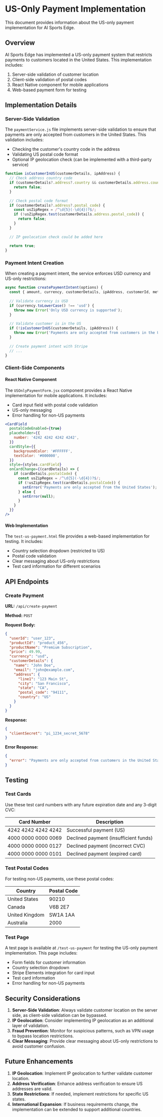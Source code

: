 # US-Only Payment Implementation

This document provides information about the US-only payment implementation for AI Sports Edge.

## Overview

AI Sports Edge has implemented a US-only payment system that restricts payments to customers located in the United States. This implementation includes:

1. Server-side validation of customer location
2. Client-side validation of postal codes
3. React Native component for mobile applications
4. Web-based payment form for testing

## Implementation Details

### Server-Side Validation

The `paymentService.js` file implements server-side validation to ensure that payments are only accepted from customers in the United States. This validation includes:

- Checking the customer's country code in the address
- Validating US postal code format
- Optional IP geolocation check (can be implemented with a third-party service)

```javascript
function isCustomerInUS(customerDetails, ipAddress) {
  // Check address country code
  if (customerDetails?.address?.country && customerDetails.address.country !== 'US') {
    return false;
  }
  
  // Check postal code format
  if (customerDetails?.address?.postal_code) {
    const usZipRegex = /^\d{5}(-\d{4})?$/;
    if (!usZipRegex.test(customerDetails.address.postal_code)) {
      return false;
    }
  }
  
  // IP geolocation check could be added here
  
  return true;
}
```

### Payment Intent Creation

When creating a payment intent, the service enforces USD currency and US-only restrictions:

```javascript
async function createPaymentIntent(options) {
  const { amount, currency, customerDetails, ipAddress, customerId, metadata } = options;
  
  // Validate currency is USD
  if (currency.toLowerCase() !== 'usd') {
    throw new Error('Only USD currency is supported');
  }
  
  // Validate customer is in the US
  if (!isCustomerInUS(customerDetails, ipAddress)) {
    throw new Error('Payments are only accepted from customers in the United States');
  }
  
  // Create payment intent with Stripe
  // ...
}
```

### Client-Side Components

#### React Native Component

The `USOnlyPaymentForm.jsx` component provides a React Native implementation for mobile applications. It includes:

- Card input field with postal code validation
- US-only messaging
- Error handling for non-US payments

```jsx
<CardField
  postalCodeEnabled={true}
  placeholder={{
    number: '4242 4242 4242 4242',
  }}
  cardStyle={{
    backgroundColor: '#FFFFFF',
    textColor: '#000000',
  }}
  style={styles.cardField}
  onCardChange={(cardDetails) => {
    if (cardDetails.postalCode) {
      const usZipRegex = /^\d{5}(-\d{4})?$/;
      if (!usZipRegex.test(cardDetails.postalCode)) {
        setError('Payments are only accepted from the United States');
      } else {
        setError(null);
      }
    }
  }}
/>
```

#### Web Implementation

The `test-us-payment.html` file provides a web-based implementation for testing. It includes:

- Country selection dropdown (restricted to US)
- Postal code validation
- Clear messaging about US-only restrictions
- Test card information for different scenarios

## API Endpoints

### Create Payment

**URL:** `/api/create-payment`

**Method:** `POST`

**Request Body:**

```json
{
  "userId": "user_123",
  "productId": "product_456",
  "productName": "Premium Subscription",
  "price": 49.99,
  "currency": "usd",
  "customerDetails": {
    "name": "John Doe",
    "email": "john@example.com",
    "address": {
      "line1": "123 Main St",
      "city": "San Francisco",
      "state": "CA",
      "postal_code": "94111",
      "country": "US"
    }
  }
}
```

**Response:**

```json
{
  "clientSecret": "pi_1234_secret_5678"
}
```

**Error Response:**

```json
{
  "error": "Payments are only accepted from customers in the United States"
}
```

## Testing

### Test Cards

Use these test card numbers with any future expiration date and any 3-digit CVC:

| Card Number | Description |
|-------------|-------------|
| 4242 4242 4242 4242 | Successful payment (US) |
| 4000 0000 0000 0069 | Declined payment (insufficient funds) |
| 4000 0000 0000 0127 | Declined payment (incorrect CVC) |
| 4000 0000 0000 0101 | Declined payment (expired card) |

### Test Postal Codes

For testing non-US payments, use these postal codes:

| Country | Postal Code |
|---------|-------------|
| United States | 90210 |
| Canada | V6B 2E7 |
| United Kingdom | SW1A 1AA |
| Australia | 2000 |

### Test Page

A test page is available at `/test-us-payment` for testing the US-only payment implementation. This page includes:

- Form fields for customer information
- Country selection dropdown
- Stripe Elements integration for card input
- Test card information
- Error handling for non-US payments

## Security Considerations

1. **Server-Side Validation**: Always validate customer location on the server side, as client-side validation can be bypassed.
2. **IP Geolocation**: Consider implementing IP geolocation as an additional layer of validation.
3. **Fraud Prevention**: Monitor for suspicious patterns, such as VPN usage to bypass location restrictions.
4. **Clear Messaging**: Provide clear messaging about US-only restrictions to avoid customer confusion.

## Future Enhancements

1. **IP Geolocation**: Implement IP geolocation to further validate customer location.
2. **Address Verification**: Enhance address verification to ensure US addresses are valid.
3. **State Restrictions**: If needed, implement restrictions for specific US states.
4. **International Expansion**: If business requirements change, the implementation can be extended to support additional countries.